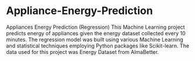 # Appliance-Energy-Prediction
Appliances Energy Prediction (Regression) This Machine Learning project predicts energy of appliances given the energy dataset collected every 10 minutes. The regression model was built using various Machine Learning and statistical techniques employing Python packages like Scikit-learn.
The data used for this project was Energy Dataset from  AlmaBetter.
